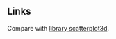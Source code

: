 ## Links

Compare  with [library scatterplot3d](https://github.com/ReneNyffenegger/about-r/tree/master/libraries/scatterplot3d).
